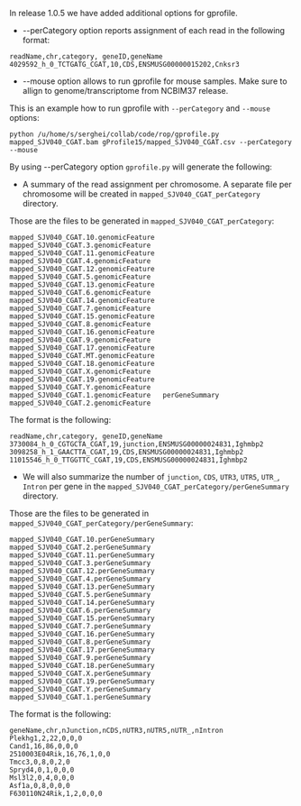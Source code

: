 In release 1.0.5 we have added additional options for gprofile. 

* --perCategory option reports assignment of each read in the following format:

```
readName,chr,category, geneID,geneName
4029592_h_0_TCTGATG_CGAT,10,CDS,ENSMUSG00000015202,Cnksr3
```

* --mouse option allows to run gprofile for mouse samples. Make sure to allign to genome/transcriptome from NCBIM37 release. 


This is an example how to run gprofile with `--perCategory` and `--mouse` options:

```
python /u/home/s/serghei/collab/code/rop/gprofile.py mapped_SJV040_CGAT.bam gProfile15/mapped_SJV040_CGAT.csv --perCategory --mouse
``` 

By using --perCategory option `gprofile.py` will generate the following:

* A summary of the read assignment per chromosome. A separate file per chromosome will be created in `mapped_SJV040_CGAT_perCategory` directory. 

Those are the files to be generated in `mapped_SJV040_CGAT_perCategory`:

```
mapped_SJV040_CGAT.10.genomicFeature  mapped_SJV040_CGAT.3.genomicFeature
mapped_SJV040_CGAT.11.genomicFeature  mapped_SJV040_CGAT.4.genomicFeature
mapped_SJV040_CGAT.12.genomicFeature  mapped_SJV040_CGAT.5.genomicFeature
mapped_SJV040_CGAT.13.genomicFeature  mapped_SJV040_CGAT.6.genomicFeature
mapped_SJV040_CGAT.14.genomicFeature  mapped_SJV040_CGAT.7.genomicFeature
mapped_SJV040_CGAT.15.genomicFeature  mapped_SJV040_CGAT.8.genomicFeature
mapped_SJV040_CGAT.16.genomicFeature  mapped_SJV040_CGAT.9.genomicFeature
mapped_SJV040_CGAT.17.genomicFeature  mapped_SJV040_CGAT.MT.genomicFeature
mapped_SJV040_CGAT.18.genomicFeature  mapped_SJV040_CGAT.X.genomicFeature
mapped_SJV040_CGAT.19.genomicFeature  mapped_SJV040_CGAT.Y.genomicFeature
mapped_SJV040_CGAT.1.genomicFeature   perGeneSummary
mapped_SJV040_CGAT.2.genomicFeature

```

The format is the following:

```
readName,chr,category, geneID,geneName
3730084_h_0_CGTGCTA_CGAT,19,junction,ENSMUSG00000024831,Ighmbp2
3098258_h_1_GAACTTA_CGAT,19,CDS,ENSMUSG00000024831,Ighmbp2
11015546_h_0_TTGGTTC_CGAT,19,CDS,ENSMUSG00000024831,Ighmbp2
```

* We will also summarize the number of `junction`, `CDS`, `UTR3`, `UTR5`, `UTR_`, `Intron` per gene in the `mapped_SJV040_CGAT_perCategory/perGeneSummary` directory. 

Those are the files to be generated in `mapped_SJV040_CGAT_perCategory/perGeneSummary`:

```
mapped_SJV040_CGAT.10.perGeneSummary  mapped_SJV040_CGAT.2.perGeneSummary
mapped_SJV040_CGAT.11.perGeneSummary  mapped_SJV040_CGAT.3.perGeneSummary
mapped_SJV040_CGAT.12.perGeneSummary  mapped_SJV040_CGAT.4.perGeneSummary
mapped_SJV040_CGAT.13.perGeneSummary  mapped_SJV040_CGAT.5.perGeneSummary
mapped_SJV040_CGAT.14.perGeneSummary  mapped_SJV040_CGAT.6.perGeneSummary
mapped_SJV040_CGAT.15.perGeneSummary  mapped_SJV040_CGAT.7.perGeneSummary
mapped_SJV040_CGAT.16.perGeneSummary  mapped_SJV040_CGAT.8.perGeneSummary
mapped_SJV040_CGAT.17.perGeneSummary  mapped_SJV040_CGAT.9.perGeneSummary
mapped_SJV040_CGAT.18.perGeneSummary  mapped_SJV040_CGAT.X.perGeneSummary
mapped_SJV040_CGAT.19.perGeneSummary  mapped_SJV040_CGAT.Y.perGeneSummary
mapped_SJV040_CGAT.1.perGeneSummary
```


The format is the following: 

```
geneName,chr,nJunction,nCDS,nUTR3,nUTR5,nUTR_,nIntron
Plekhg1,2,22,0,0,0
Cand1,16,86,0,0,0
2510003E04Rik,16,76,1,0,0
Tmcc3,0,8,0,2,0
Spryd4,0,1,0,0,0
Msl3l2,0,4,0,0,0
Asf1a,0,8,0,0,0
F630110N24Rik,1,2,0,0,0
```




